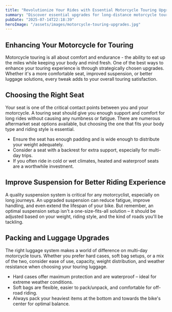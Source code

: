 ```yaml
---
title: "Revolutionize Your Rides with Essential Motorcycle Touring Upgrades"
summary: "Discover essential upgrades for long-distance motorcycle touring that elevate riding comfort, safety, and enjoyment."
pubDate: "2025-07-14T22:18:39"
heroImage: "/assets/images/motorcycle-touring-upgrades.jpg"
---
```


<h2>Enhancing Your Motorcycle for Touring</h2>
<p>Motorcycle touring is all about comfort and endurance - the ability to eat up the miles while keeping your body and mind fresh. One of the best ways to enhance your touring experience is through strategically chosen upgrades. Whether it's a more comfortable seat, improved suspension, or better luggage solutions, every tweak adds to your overall touring satisfaction.</p>

<h2>Choosing the Right Seat</h2>
<p>Your seat is one of the critical contact points between you and your motorcycle. A touring seat should give you enough support and comfort for long rides without causing any numbness or fatigue. There are numerous aftermarket seat options available, but choosing the one that fits your body type and riding style is essential.</p>
<ul>
  <li>Ensure the seat has enough padding and is wide enough to distribute your weight adequately.</li>
  <li>Consider a seat with a backrest for extra support, especially for multi-day trips.</li>
  <li>If you often ride in cold or wet climates, heated and waterproof seats are a worthwhile investment.</li>
</ul>

<h2>Improve Suspension for Better Riding Experience</h2>
<p>A quality suspension system is critical for any motorcyclist, especially on long journeys. An upgraded suspension can reduce fatigue, improve handling, and even extend the lifespan of your bike. But remember, an optimal suspension setup isn't a one-size-fits-all solution – it should be adjusted based on your weight, riding style, and the kind of roads you'll be tackling.</p>

<h2>Packing and Luggage Upgrades</h2>
<p>The right luggage system makes a world of difference on multi-day motorcycle tours. Whether you prefer hard cases, soft bag setups, or a mix of the two, consider ease of use, capacity, weight distribution, and weather resistance when choosing your touring luggage.</p>
<ul>
  <li>Hard cases offer maximum protection and are waterproof – ideal for extreme weather conditions.</li>
  <li>Soft bags are flexible, easier to pack/unpack, and comfortable for off-road riding.</li>
  <li>Always pack your heaviest items at the bottom and towards the bike's center for optimal balance.</li>
</ul>